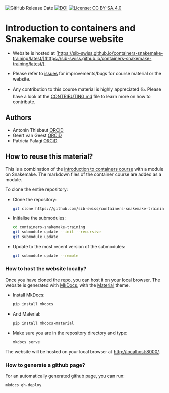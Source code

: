 ![GitHub Release Date](https://img.shields.io/github/release-date/sib-swiss/containers-snakemake-training)
[![DOI](https://zenodo.org/badge/331890430.svg)](https://zenodo.org/badge/latestdoi/331890430)
[![License: CC BY-SA 4.0](https://img.shields.io/badge/License-CC_BY--SA_4.0-lightgrey.svg)](https://creativecommons.org/licenses/by-sa/4.0/)

# Introduction to containers and Snakemake course website

* Website is hosted at [https://sib-swiss.github.io/containers-snakemake-training/latest/](https://sib-swiss.github.io/containers-snakemake-training/latest/).

* Please refer to [issues](https://github.com/sib-swiss/containers-snakemake-training/issues) for improvements/bugs for course material or the website.

* Any contribution to this course material is highly appreciated :+1:. Please have a look at the [CONTRIBUTING.md](CONTRIBUTING.md) file to learn more on how to contribute.

## Authors

- Antonin Thiébaut [ORCiD](https://orcid.org/0000-0002-7587-5587)
- Geert van Geest [ORCiD](https://orcid.org/0000-0002-1561-078X)
- Patricia Palagi [ORCiD](https://orcid.org/0000-0001-9062-6303)

## How to reuse this material?

This is a combination of the [introduction to containers course](https://github.com/sib-swiss/containers-introduction-training) with a module on Snakemake. The markdown files of the container course are added as a module.

To clone the entire repository:

* Clone the repository:
	```bash
	git clone https://github.com/sib-swiss/containers-snakemake-training.git
	```

* Initialise the submodules:
	```bash
	cd containers-snakemake-training
	git submodule update --init --recursive
	git submodule update
	```

* Update to the most recent version of the submodules:
	```bash
	git submodule update --remote
	```

### How to host the website locally?

Once you have cloned the repo, you can host it on your local browser. The website is generated with [MkDocs](https://www.mkdocs.org/), with the [Material](https://squidfunk.github.io/mkdocs-material/) theme.

* Install MkDocs:
	```bash
	pip install mkdocs
	```

* And Material:
	```bash
	pip install mkdocs-material
	```

* Make sure you are in the repository directory and type:
	```bash
	mkdocs serve
	```

The website will be hosted on your local browser at [http://localhost:8000/](http://localhost:8000/).

### How to generate a github page?

For an automatically generated github page, you can run:

```sh
mkdocs gh-deploy
```
